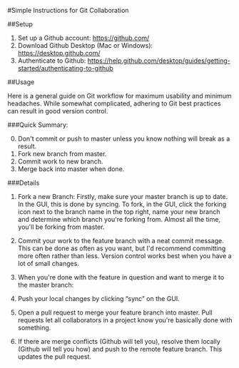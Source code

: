 #Simple Instructions for Git Collaboration

##Setup

1. Set up a Github account: https://github.com/
2. Download Github Desktop (Mac or Windows): https://desktop.github.com/
3. Authenticate to Github:  https://help.github.com/desktop/guides/getting-started/authenticating-to-github

##Usage

Here is a general guide on Git workflow for maximum usability and minimum headaches. While somewhat complicated, adhering to Git best practices can result in good version control.

###Quick Summary: 

0. Don't commit or push to master unless you know nothing will break as a result.
1. Fork new branch from master.
2. Commit work to new branch.
3. Merge back into master when done.

###Details

1. Fork a new Branch: Firstly, make sure your master branch is up to date. In the GUI, this is done by syncing. To fork, in the GUI, click the forking icon next to the branch name in the top right, name your new branch and determine which branch you're forking from. Almost all the time, you'll be forking from master.

2. Commit your work to the feature branch with a neat commit message. This can be done as often as you want, but I'd recommend committing more often rather than less. Version control works best when you have a lot of small changes.

3. When you're done with the feature in question and want to merge it to the master branch: 

 1. Push your local changes by clicking “sync” on the GUI.
 2. Open a pull request to merge your feature branch into master. Pull requests let all collaborators in a project know you're basically done with something.
 3. If there are merge conflicts (Github will tell you), resolve them locally (Github will tell you how) and push to the remote feature branch. This updates the pull request.
